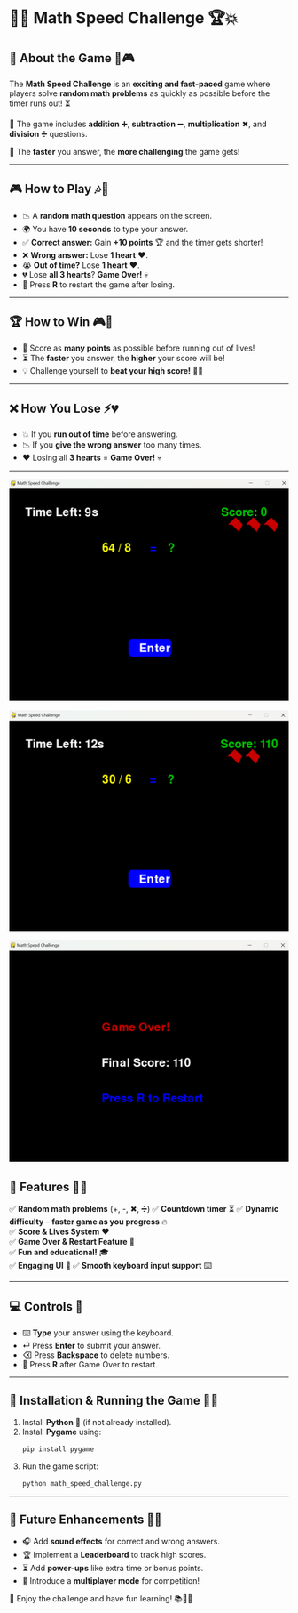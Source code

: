 # 🎲🔥 Math Speed Challenge 🏆💥

## 📌 About the Game 🌟🎮
The **Math Speed Challenge** is an **exciting and fast-paced** game where players solve **random math problems** as quickly as possible before the timer runs out! ⏳

📅 The game includes **addition** ➕, **subtraction** ➖, **multiplication** ✖, and **division** ➗ questions.

🚀 The **faster** you answer, the **more challenging** the game gets!

---

## 🎮 How to Play 🎶🎨
- 📉 A **random math question** appears on the screen.
- 🌍 You have **10 seconds** to type your answer.
- ✅ **Correct answer:** Gain **+10 points** 🏆 and the timer gets shorter!
- ❌ **Wrong answer:** Lose **1 heart** ❤️.
- 😭 **Out of time?** Lose **1 heart** ❤️.
- 💔 Lose **all 3 hearts**? **Game Over!** 💀
- 🔄 Press **R** to restart the game after losing. 

---

## 🏆 How to Win 🎮🚀
- 🎉 Score as **many points** as possible before running out of lives!
- ⏳ The **faster** you answer, the **higher** your score will be!
- 💡 Challenge yourself to **beat your high score!** 🚀🏅

---

## ❌ How You Lose ⚡️💔
- 💥 If you **run out of time** before answering.
- 📉 If you **give the wrong answer** too many times.
- ❤️ Losing all **3 hearts** = **Game Over!** 💀

---

![alt text](image-2.png)

![alt text](image.png)

![alt text](image-1.png)

## 🚀 Features 🌟💪
✅ **Random math problems** (+, -, ✖, ➗) 
✅ **Countdown timer** ⏳ 
✅ **Dynamic difficulty** – **faster game as you progress** 🔥  
✅ **Score & Lives System** ❤️  
✅ **Game Over & Restart Feature** 🔄  
✅ **Fun and educational!** 🎓  
✅ **Engaging UI** 🎨 
✅ **Smooth keyboard input support** ⌨️ 

---

## 💻 Controls 🌟
- ⌨️ **Type** your answer using the keyboard.
- ⏎️ Press **Enter** to submit your answer.
- ⌫ Press **Backspace** to delete numbers.
- 🔄 Press **R** after Game Over to restart.

---

## 📂 Installation & Running the Game 🔧🌟
1. Install **Python** 🐍 (if not already installed).
2. Install **Pygame** using:
   ```bash
   pip install pygame
   ```
3. Run the game script:
   ```bash
   python math_speed_challenge.py
   ```

---

## 🎯 Future Enhancements 🌟🚀
- 🎧 Add **sound effects** for correct and wrong answers.
- 🏆 Implement a **Leaderboard** to track high scores.
- ⏳ Add **power-ups** like extra time or bonus points.
- 🤝 Introduce a **multiplayer mode** for competition!

🚀 Enjoy the challenge and have fun learning! 📚🎲🚀